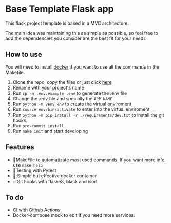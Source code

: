 # Base Template Flask app

This flask project template is based in a MVC architecture.

The main idea was maintaining this as simple as possible, so feel free to add the dependencies you consider are the best fit for your needs


## How to use

You will need to install [docker](https://www.docker.com/) if you want to use all the commands in the Makefile.

 1. Clone the repo, copy the files or just click [here](https://github.com/isaac152/Flask_base_template/generate)
 2. Rename with your project's name
 3. Run `cp -n .env.example .env` to generate the .env file
 4. Change the .env file and specially the `APP_NAME`
 5. Run `python -m venv env` to create the virtual enviroment
 6. Run `source env/bin/activate` to enter into the virtual enviroment
 7. Run `python -m pip install -r ./requirements/dev.txt`  to install the git hooks.
 8. Run `pre-commit install`
 9. Run `make init` and start developing

##  Features

- 🤖MakeFile to automatizate most used commands. If you want more info, use `make help` 
- 🌱Testing with Pytest
- 🐳 Simple but effective docker container
- ✅Git hooks with flaske8, black and isort 
 
## To do

- CI with Github Actions
- Docker-compose mock to edit if you need more services.